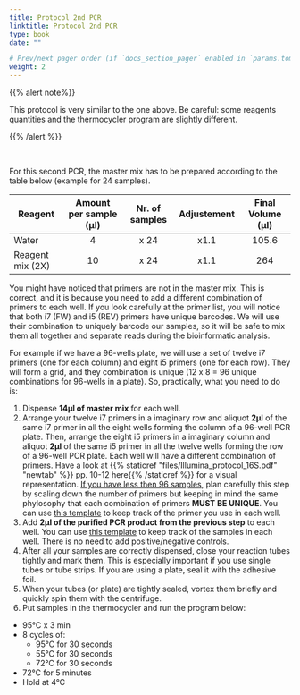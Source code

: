 ```yaml
---
title: Protocol 2nd PCR
linktitle: Protocol 2nd PCR
type: book
date: ""

# Prev/next pager order (if `docs_section_pager` enabled in `params.toml`)
weight: 2
---
```


{{% alert note%}}

This protocol is very similar to the one above. Be careful: some reagents quantities and the thermocycler program are slightly different.

{{% /alert %}}

<br/>

For this second PCR, the master mix has to be prepared according to the table below (example for 24 samples).

| Reagent          | Amount per sample (µl) | Nr. of samples | Adjustement | Final Volume (µl) |
| ---------------- | :--------------------: | :------------: | :---------: | :---------------: |
| Water            |           4            |      x 24      |    x1.1     |       105.6       |
| Reagent mix (2X) |           10           |      x 24      |    x1.1     |        264        |

You might have noticed that primers are not in the master mix. This is correct, and it is because you need to add a different combination of primers to each well. If you look carefully at the primer list, you will notice that both i7 (FW) and i5 (REV) primers have unique barcodes. We will use their combination to uniquely barcode our samples, so it will be safe to mix them all together and separate reads during the bioinformatic analysis. 

For example if we have a 96-wells plate, we will use a set of twelve i7 primers (one for each column) and eight i5 primers (one for each row). They will form a grid, and they combination is unique (12 x 8 = 96 unique combinations for 96-wells in a plate). So, practically, what you need to do is:

1. Dispense **14µl of master mix** for each well.
2. Arrange your twelve i7 primers in a imaginary row and aliquot **2µl** of  the same i7 primer in all the eight wells forming the column of a 96-well PCR plate. Then, arrange the eight i5 primers in a imaginary column  and aliquot **2µl** of the same i5 primer in all the twelve wells forming the row of a 96-well PCR plate. Each well will have a different combination of primers. Have a look at {{% staticref "files/Illumina_protocol_16S.pdf" "newtab" %}} pp. 10-12 here{{% /staticref %}} for a visual representation. <u>If you have less then 96 samples</u>, plan carefully this step by scaling down the number of primers but keeping in mind the same phylosophy that each combination of primers **MUST BE UNIQUE**. You can use [this template](http://www.cellsignet.com/media/plates/96.jpg) to keep track of the primer you use in each well.
3. Add **2µl of the purified PCR product from the previous step** to each well. You can use [this template](http://www.cellsignet.com/media/plates/96.jpg) to keep track of the samples in each well. There is no need to add positive/negative controls.
4. After all your samples are correctly dispensed, close your reaction tubes tightly and mark them. This is especially important if you use single tubes or tube strips. If you are using a plate, seal it with the adhesive foil.
5. When your tubes (or plate) are tightly sealed, vortex them briefly and quickly spin them with the centrifuge.
6. Put samples in the thermocycler and run the program below:

* 95°C x 3 min
* 8 cycles of:
  * 95°C for 30 seconds
  * 55°C for 30 seconds
  * 72°C for 30 seconds
* 72°C for 5 minutes
* Hold at 4°C

